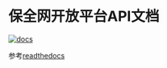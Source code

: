# 保全网开放平台API文档

[![docs](https://readthedocs.org/projects/docs/badge/?version=latest)](http://peacock.readthedocs.io/zh/latest/?badge=latest)

参考[readthedocs](http://docs.readthedocs.io/en/latest/index.html)
